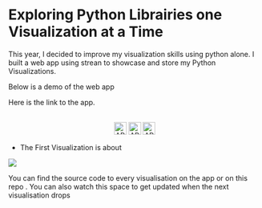# Exploring Python Librairies one Visualization at a Time

This year, I decided to improve my visualization skills using python alone. I built a web app using strean to showcase and store my Python Visualizations.

Below is a demo of the web app

Here is the link to the app.
<div align="center">
  <br>
  <img src="https://img.shields.io/badge/MADE%20WITH-PYTHON%20-red?style=for-the-badge"
      alt="API stability" height="25"/>
  <img src="https://img.shields.io/badge/HOSTED%20ON-Heroku-blue?style=for-the-badge"
      alt="API stability" height="25"/>
  <img src="https://img.shields.io/badge/POWERED%20BY-Streamlit-green?style=for-the-badge"
      alt="API stability" height="25"/>
</div>


- The First Visualization is about
<img src="https://github.com/anitaokoh/Streamlit_Python_Viz_App/blob/master/images/logo3.png">

You can find the source code to every visualisation on the app or on this repo . You can also watch this space to get updated when the next visualisation drops


